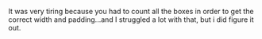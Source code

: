 It was very tiring because you had to count all the boxes in order to get the correct width and padding...and I struggled a lot with that, but i did figure it out. 